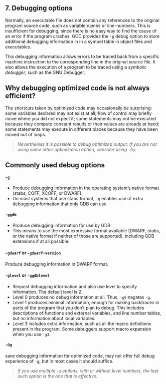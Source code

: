 ## 7. Debugging options

Normally, an executable file does not contain any references to the original program source code, such as variable names or line-numbers. This is insufficient for debugging, since there is no easy way to find the cause of an error if the program crashes. GCC provides the ``-g`` debug option to store additional debugging information in in a symbol table in object files and executables.  

This debugging information allows errors to be traced back from a specific machine instruction to the corresponding line in the original source file. It also allows the execution of a program to be traced using a *symbolic debugger*, such as the GNU Debugger.

## Why debugging optimized code is not always efficient?
The shortcuts taken by optimized code may occasionally be surprising: some variables declared may not exist at all; flow of control may briefly move where you did not expect it; some statements may not be executed because they compute constant results or their values are already at hand; some statements may execute in different places because they have been moved out of loops.

> *Nevertheless it is possible to debug optimized output. If you are not using some other optimization option, consider using ``-Og``.*

## Commonly used debug options

#### ``-g``
* Produce debugging information in the operating system’s native format (stabs, COFF, XCOFF, or DWARF).
* On most systems that use stabs format, ``-g`` enables use of extra debugging information that only GDB can use

#### ``-ggdb``
* Produce debugging information for use by GDB.
* This means to use the most expressive format available (DWARF, stabs, or the native format if neither of those are supported), including GDB extensions if at all possible.

#### ```-gdwarf``` or ```-gdwarf-version```
Produce debugging information in DWARF format.

#### ```-glevel``` or ```-ggdblevel```
* Request debugging information and also use level to specify information. The default level is 2.
* Level 0 produces no debug information at all. Thus, ``-g0`` negates ``-g``.
* Level 1 produces minimal information, enough for making backtraces in parts of the program that you don’t plan to debug. This includes descriptions of functions and external variables, and line number tables, but no information about local variables.
* Level 3 includes extra information, such as all the macro definitions present in the program. Some debuggers support macro expansion when you use ``-g3``.

#### ``-Og``
save debugging information for optimized code, may not offer full debug experience of ``-g``, but in most cases it should suffice.

> *If you use multiple ``-g`` options, with or without level numbers, the last such option is the one that is effective.*
